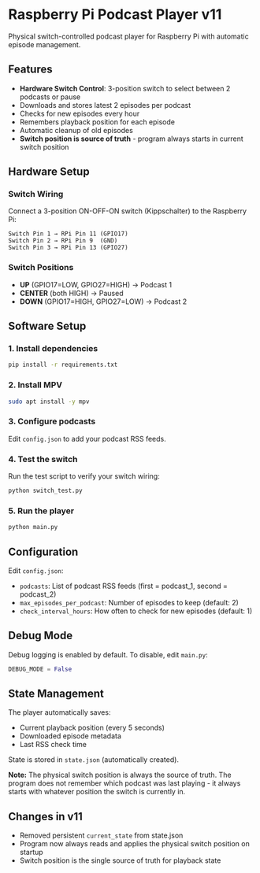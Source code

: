 # Raspberry Pi Podcast Player v11

Physical switch-controlled podcast player for Raspberry Pi with automatic episode management.

## Features
- **Hardware Switch Control**: 3-position switch to select between 2 podcasts or pause
- Downloads and stores latest 2 episodes per podcast
- Checks for new episodes every hour
- Remembers playback position for each episode
- Automatic cleanup of old episodes
- **Switch position is source of truth** - program always starts in current switch position

## Hardware Setup

### Switch Wiring
Connect a 3-position ON-OFF-ON switch (Kippschalter) to the Raspberry Pi:

```
Switch Pin 1 → RPi Pin 11 (GPIO17)
Switch Pin 2 → RPi Pin 9  (GND)
Switch Pin 3 → RPi Pin 13 (GPIO27)
```

### Switch Positions
- **UP** (GPIO17=LOW, GPIO27=HIGH) → Podcast 1
- **CENTER** (both HIGH) → Paused
- **DOWN** (GPIO17=HIGH, GPIO27=LOW) → Podcast 2

## Software Setup

### 1. Install dependencies
```bash
pip install -r requirements.txt
```

### 2. Install MPV
```bash
sudo apt install -y mpv
```

### 3. Configure podcasts
Edit `config.json` to add your podcast RSS feeds.

### 4. Test the switch
Run the test script to verify your switch wiring:
```bash
python switch_test.py
```

### 5. Run the player
```bash
python main.py
```

## Configuration

Edit `config.json`:
- `podcasts`: List of podcast RSS feeds (first = podcast_1, second = podcast_2)
- `max_episodes_per_podcast`: Number of episodes to keep (default: 2)
- `check_interval_hours`: How often to check for new episodes (default: 1)

## Debug Mode

Debug logging is enabled by default. To disable, edit `main.py`:
```python
DEBUG_MODE = False
```

## State Management

The player automatically saves:
- Current playback position (every 5 seconds)
- Downloaded episode metadata
- Last RSS check time

State is stored in `state.json` (automatically created).

**Note:** The physical switch position is always the source of truth. The program does not remember which podcast was last playing - it always starts with whatever position the switch is currently in.

## Changes in v11

- Removed persistent `current_state` from state.json
- Program now always reads and applies the physical switch position on startup
- Switch position is the single source of truth for playback state
